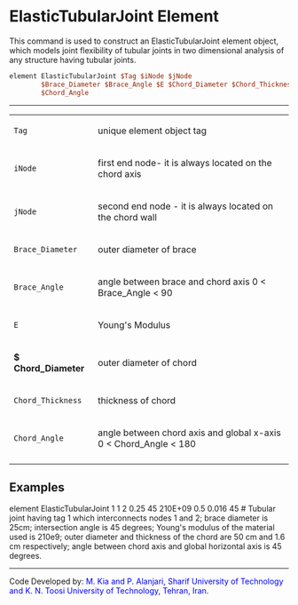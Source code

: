# ElasticTubularJoint Element

<p>This command is used to construct an ElasticTubularJoint element
object, which models joint flexibility of tubular joints in two
dimensional analysis of any structure having tubular joints.</p>

```tcl
element ElasticTubularJoint $Tag $iNode $jNode
        $Brace_Diameter $Brace_Angle $E $Chord_Diameter $Chord_Thickness
        $Chord_Angle
```

<hr />
<table>
<tbody>
<tr class="odd">
<td><code class="parameter-table-variable">Tag</code></td>
<td><p>unique element object tag</p></td>
</tr>
<tr class="even">
<td><code class="parameter-table-variable">iNode</code></td>
<td><p>first end node- it is always located on the chord axis</p></td>
</tr>
<tr class="odd">
<td><code class="parameter-table-variable">jNode</code></td>
<td><p>second end node - it is always located on the chord wall</p></td>
</tr>
<tr class="even">
<td><code class="parameter-table-variable">Brace_Diameter</code></td>
<td><p>outer diameter of brace</p></td>
</tr>
<tr class="odd">
<td><code class="parameter-table-variable">Brace_Angle</code></td>
<td><p>angle between brace and chord axis 0 &lt; Brace_Angle &lt;
90</p></td>
</tr>
<tr class="even">
<td><code class="parameter-table-variable">E</code></td>
<td><p>Young's Modulus</p></td>
</tr>
<tr class="odd">
<td><p><strong>$ Chord_Diameter</strong></p></td>
<td><p>outer diameter of chord</p></td>
</tr>
<tr class="even">
<td><code class="parameter-table-variable">Chord_Thickness</code></td>
<td><p>thickness of chord</p></td>
</tr>
<tr class="odd">
<td><code class="parameter-table-variable">Chord_Angle</code></td>
<td><p>angle between chord axis and global x-axis 0 &lt; Chord_Angle
&lt; 180</p></td>
</tr>
<tr class="even">
<td></td>
<td></td>
</tr>
</tbody>
</table>

## Examples

<p>element ElasticTubularJoint 1 1 2 0.25 45 210E+09 0.5 0.016 45 #
Tubular joint having tag 1 which interconnects nodes 1 and 2; brace
diameter is 25cm; intersection angle is 45 degrees; Young's modulus of
the material used is 210e9; outer diameter and thickness of the chord
are 50 cm and 1.6 cm respectively; angle between chord axis and global
horizontal axis is 45 degrees.</p>
<hr />
<p>Code Developed by: <span style="color:blue"> M. Kia and P.
Alanjari, Sharif University of Technology and K. N. Toosi University of
Technology, Tehran, Iran. </span></p>
